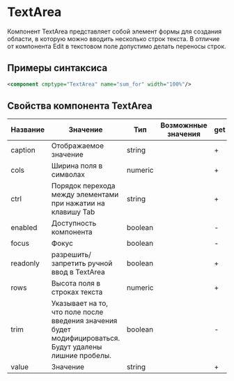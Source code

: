 # TextArea

Компонент TextArea представляет собой элемент формы для создания области, в которую можно вводить несколько строк текста. В отличие от компонента Edit в текстовом поле допустимо делать переносы строк.


## Примеры синтаксиса

```xml
<component cmptype="TextArea" name="sum_for" width="100%"/>
```

## Свойства компонента TextArea

|Название|Значение|Тип|Возможнные значения|get|set|
|---|---|---|---|---|---|
|caption|Отображаемое значение|string||\+|\+|
|cols|Ширина поля в символах|numeric||\+|\+|
|ctrl|Порядок перехода между элементами при нажатии на клавишу Tab|string||\+|\+|
|enabled|Доступность компонента|boolean||\-|\+|
|focus|Фокус|boolean||\-|\+|
|readonly|разрешить/запретить ручной ввод в TextArea|boolean||\+|\+|
|rows|Высота поля в строках текста|numeric||\+|\+|
|trim|Указывает на то, что поле после  введения значения будет модифицироваться. Будут удалены лишние пробелы.|boolean||\-|\+|
|value|Значение|string||\+|\+|
